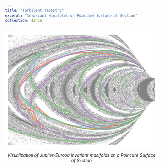 ```yaml
---
title: "Turbulent Tapestry"
excerpt: "Invariant Manifolds on Poincaré Surface of Section"
collection: dance
---
```


<div style="text-align: center">
    <img src="/images/art-of-science/poincare-section.png" alt="Low-Thrust Robust Trajectory" style="width: 600px; max-width: 100%;"/>
    <p><em>Visualization of Jupiter-Europa invariant manifolds on a Poincaré Surface of Section</em></p>
</div>